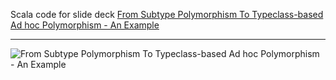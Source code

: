Scala code for slide deck [From Subtype Polymorphism To Typeclass-based Ad hoc Polymorphism - An Example](https://fpilluminated.com/deck/241)

---

![From Subtype Polymorphism To Typeclass-based Ad hoc Polymorphism - An Example](https://fpilluminated.s3.eu-west-2.amazonaws.com/slide-decks/2024-10-27-from-subtype-polymorphism-to-typeclass-based-ad-hoc-polymorphism-an-example/slides/png/2024-10-27-from-subtype-polymorphism-to-typeclass-based-ad-hoc-polymorphism-an-example-1.png)
